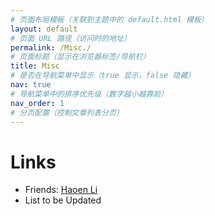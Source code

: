 ```yaml
---
# 页面布局模板（关联到主题中的 default.html 模板）
layout: default
# 页面 URL 路径（访问时的地址）
permalink: /Misc./
# 页面标题（显示在浏览器标签/导航栏）
title: Misc
# 是否在导航菜单中显示（true 显示，false 隐藏）
nav: true
# 导航菜单中的排序优先级（数字越小越靠前）
nav_order: 1
# 分页配置（控制文章列表分页）
---
```

# Links
* Friends: [Haoen Li](https://haoen2021.github.io/)
* List to be Updated
